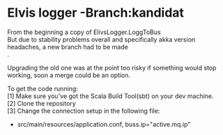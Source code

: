 Elvis logger -Branch:kandidat
=========================

From the beginning a copy of ElivsLogger.LoggToBus<br />
But due to stability problems overall and specifically akka version headaches, a new branch had to be made <br />.

Upgrading the old one was at the point too risky if something would stop working, soon a merge could be an option. <br />

To get the code running:<br />
[1] Make sure you've got the Scala Build Tool(sbt) on your dev machine.<br />
[2] Clone the repository<br />
[3] Change the connection setup in the following file:<br />
* src/main/resources/application.conf, buss.ip="active.mq.ip"<br />
